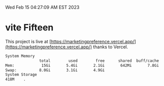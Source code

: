 Wed Feb 15 04:27:09 AM EST 2023

# vite Fifteen


This project is live at [https://marketingpreference.vercel.app/](https://marketingpreference.vercel.app/) thanks to Vercel.

```bash
System Memory
               total        used        free      shared  buff/cache   available
Mem:            15Gi       5.4Gi       2.1Gi       642Mi       7.8Gi       8.9Gi
Swap:          8.0Gi       3.1Gi       4.9Gi
System Storage
418M	.
```
```bash
